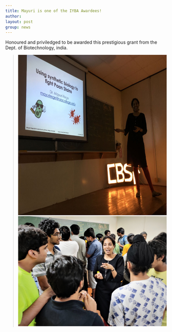```yaml
---
title: Mayuri is one of the IYBA Awardees!
author: 
layout: post
group: news
---
```

Honoured and priviledged to be awarded this prestigious grant from the Dept. of Biotechnology, india. 

<blockquote cite="http://dbtindia.gov.in/schemes-programmes/building-capacities/awards/innovative-young-bio-technologist-award-iyba
The Innovative Young Biotechnologist Award (IYBA), initiated in 2005, is a career-oriented award to
 identify and nurture outstanding young scientists with innovative ideas and desirous of pursuing research 
in frontier areas of biotechnology."
</blockquote>

<img src="/static/img/news/IMG_17882.JPG" class="img-responsive" height="500"> 
<img src="/static/img/news/CBS_students.jpg" class="img-responsive">
